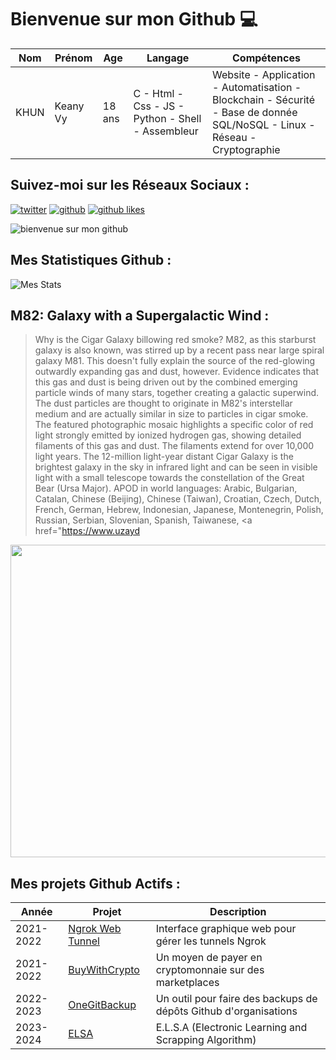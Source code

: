 # Bienvenue sur mon Github 💻
| Nom | Prénom | Age | Langage | Compétences |
|---  |---     |---  |---      |---
| KHUN | Keany Vy | 18 ans | C - Html - Css - JS - Python - Shell - Assembleur | Website - Application - Automatisation - Blockchain - Sécurité - Base de donnée SQL/NoSQL - Linux - Réseau - Cryptographie |

## Suivez-moi sur les Réseaux Sociaux :
[![twitter](https://img.shields.io/twitter/follow/thisiskeanyvy?style=social)](https://twitter.com/thisiskeanyvy)
[![github](https://img.shields.io/github/followers/thisiskeanyvy?style=social)](https://github.com/thisiskeanyvy?tab=followers)
[![github likes](https://img.shields.io/github/stars/thisiskeanyvy?style=social)](https://github.com/thisiskeanyvy)

![bienvenue sur mon github](https://thisiskeanyvy-hosting.pages.dev/banner.gif)

## Mes Statistiques Github :
![Mes Stats](https://github-readme-stats.vercel.app/api?username=thisiskeanyvy&show_icons=true&theme=radical)

## M82: Galaxy with a Supergalactic Wind :

> Why is the Cigar Galaxy billowing red smoke?  M82, as this starburst galaxy is also known, was stirred up by a recent pass near large spiral galaxy M81.  This doesn't fully explain the source of the red-glowing outwardly expanding gas and dust, however.  Evidence indicates that this gas and dust is being driven out by the combined emerging particle winds of many stars, together creating a galactic superwind.  The dust particles are thought to originate in M82's interstellar medium and are actually similar in size to particles in cigar smoke.  The featured photographic mosaic highlights a specific color of red light strongly emitted by ionized hydrogen gas, showing detailed filaments of this gas and dust.  The filaments extend for over 10,000 light years. The 12-million light-year distant Cigar Galaxy is the brightest galaxy in the sky in infrared light and can be seen in visible light with a small telescope towards the constellation of the Great Bear (Ursa Major).   APOD in world languages: Arabic, Bulgarian, Catalan, Chinese (Beijing), Chinese (Taiwan), Croatian, Czech, Dutch, French, German, Hebrew, Indonesian, Japanese, Montenegrin, Polish, Russian, Serbian, Slovenian,  Spanish, Taiwanese, <a href="https://www.uzayd

<img src='https://apod.nasa.gov/apod/image/2308/M82_HubblePathak_1080.jpg' width="800" height="500"/>

## Mes projets Github Actifs :
| Année | Projet | Description |
|---   |---     |---          |
| 2021-2022 | [Ngrok Web Tunnel](https://github.com/thisiskeanyvy/ngrok-web-manager) | Interface graphique web pour gérer les tunnels Ngrok |
| 2021-2022 | [BuyWithCrypto](https://github.com/BuyWithCrypto) | Un moyen de payer en cryptomonnaie sur des marketplaces |
| 2022-2023 | [OneGitBackup](https://github.com/BuyWithCrypto/OneGitBackup) | Un outil pour faire des backups de dépôts Github d'organisations |
| 2023-2024 | [ELSA](https://github.com/thisiskeanyvy/ELSA) | E.L.S.A (Electronic Learning and Scrapping Algorithm) |